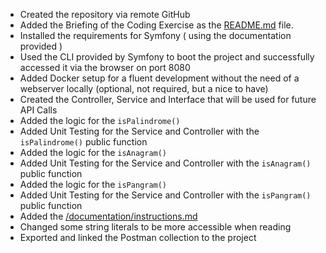 + Created the repository via remote GitHub
+ Added the Briefing of the Coding Exercise as the [README.md](/README.md) file.
+ Installed the requirements for Symfony ( using the documentation provided )
+ Used the CLI provided by Symfony to boot the project and successfully accessed it via the browser on port 8080
+ Added Docker setup for a fluent development without the need of a webserver locally (optional, not required, but a nice to have)
+ Created the Controller, Service and Interface that will be used for future API Calls
+ Added the logic for the `isPalindrome()`
+ Added Unit Testing for the Service and Controller with the `isPalindrome()` public function 
+ Added the logic for the `isAnagram()`
+ Added Unit Testing for the Service and Controller with the `isAnagram()` public function
+ Added the logic for the `isPangram()`
+ Added Unit Testing for the Service and Controller with the `isPangram()` public function
+ Added the [/documentation/instructions.md](/documentation/instructions.md)
+ Changed some string literals to be more accessible when reading
+ Exported and linked the Postman collection to the project
